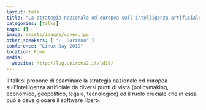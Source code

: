 ```yaml
---
layout: talk
title: "La strategia nazionale ed europea sull'intelligenza artificiale e il ruolo del software libero"
categories: [talks]
tags: []
image: assets/images/cover.jpg
other_speakers: [ "F. Sarzana" ]
conference: "Linux Day 2019"
location: Rome
media:
  website: http://lug.uniroma2.it/ld19/
---
```


Il talk si propone di esaminare la strategia nazionale ed europea sull'intelligenza artificiale da diversi punti di vista (policymaking, economico, geopolitico, legale, tecnologico) ed il ruolo cruciale che in essa può e deve giocare il software libero.
